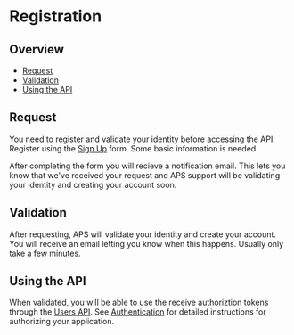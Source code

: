 # Registration

## Overview

- [Request](#request)
- [Validation](#validation)
- [Using the API](#using-the-API)

## Request

You need to register and validate your identity before accessing the API.
Register using the [Sign Up](https://104.37.221.155/register) form. Some basic information
is needed.

After completing the form you will recieve a notification email. This lets you
know that we've received your request and APS support will be validating your
identity and creating your account soon.

## Validation

After requesting, APS will validate your identity and create your account.
You will receive an email letting you know when this happens. Usually only take
a few minutes.

## Using the API

When validated, you will be able to use the receive authoriztion tokens through
the [Users API](../API/users/README.md). See
[Authentication](../authentication/README.md) for detailed instructions for
authorizing your application.
